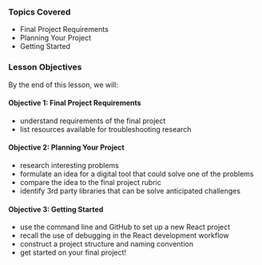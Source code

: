 ### Topics Covered

- Final Project Requirements
- Planning Your Project
- Getting Started

### Lesson Objectives

By the end of this lesson, we will:

#### Objective 1: Final Project Requirements

- understand requirements of the final project
- list resources available for troubleshooting research

#### Objective 2: Planning Your Project

- research interesting problems
- formulate an idea for a digital tool that could solve one of the problems
- compare the idea to the final project rubric
- identify 3rd party libraries that can be solve anticipated challenges

#### Objective 3: Getting Started

- use the command line and GitHub to set up a new React project
- recall the use of debugging in the React development workflow
- construct a project structure and naming convention
- get started on your final project!
